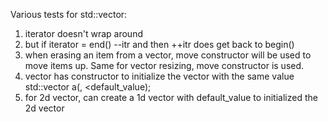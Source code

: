 Various tests for std::vector:
1) iterator doesn't wrap around
2) but if iterator = end() --itr and then ++itr does get back to begin() 
3) when erasing an item from a vector, move constructor will be used to move items up. Same for vector resizing, move constructor is used.
4) vector has constructor to initialize the vector with the same value std::vector a(<size>, <default_value);
5) for 2d vector, can create a 1d vector with default_value to initialized the 2d vector
